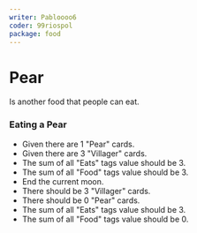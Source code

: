 ```yaml
---
writer: Pabloooo6
coder: 99riospol
package: food
---
```

# Pear

Is another food that people can eat.

### Eating a Pear

 * Given there are 1 "Pear" cards.
 * Given there are 3 "Villager" cards.
 * The sum of all "Eats" tags value should be 3.
 * The sum of all "Food" tags value should be 3.
 * End the current moon.
 * There should be 3 "Villager" cards.
 * There should be 0 "Pear" cards. 
 * The sum of all "Eats" tags value should be 3. 
 * The sum of all "Food" tags value should be 0.
